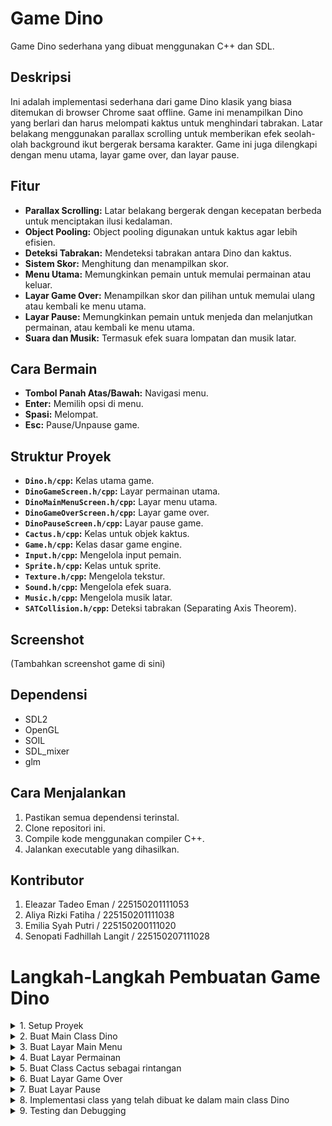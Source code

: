 # Game Dino

Game Dino sederhana yang dibuat menggunakan C++ dan SDL.

## Deskripsi

Ini adalah implementasi sederhana dari game Dino klasik yang biasa ditemukan di browser Chrome saat offline.  Game ini menampilkan Dino yang berlari dan harus melompati kaktus untuk menghindari tabrakan.  Latar belakang menggunakan parallax scrolling untuk memberikan efek seolah-olah background ikut bergerak bersama karakter.  Game ini juga dilengkapi dengan menu utama, layar game over, dan layar pause.

## Fitur

* **Parallax Scrolling:** Latar belakang bergerak dengan kecepatan berbeda untuk menciptakan ilusi kedalaman.
* **Object Pooling:**  Object pooling digunakan untuk kaktus agar lebih efisien.
* **Deteksi Tabrakan:**  Mendeteksi tabrakan antara Dino dan kaktus.
* **Sistem Skor:**  Menghitung dan menampilkan skor.
* **Menu Utama:**  Memungkinkan pemain untuk memulai permainan atau keluar.
* **Layar Game Over:**  Menampilkan skor dan pilihan untuk memulai ulang atau kembali ke menu utama.
* **Layar Pause:**  Memungkinkan pemain untuk menjeda dan melanjutkan permainan, atau kembali ke menu utama.
* **Suara dan Musik:** Termasuk efek suara lompatan dan musik latar.

## Cara Bermain

* **Tombol Panah Atas/Bawah:** Navigasi menu.
* **Enter:** Memilih opsi di menu.
* **Spasi:** Melompat.
* **Esc:** Pause/Unpause game.

## Struktur Proyek

* **`Dino.h/cpp`:**  Kelas utama game.
* **`DinoGameScreen.h/cpp`:**  Layar permainan utama.
* **`DinoMainMenuScreen.h/cpp`:**  Layar menu utama.
* **`DinoGameOverScreen.h/cpp`:**  Layar game over.
* **`DinoPauseScreen.h/cpp`:** Layar pause game.
* **`Cactus.h/cpp`:** Kelas untuk objek kaktus.
* **`Game.h/cpp`:** Kelas dasar game engine.
* **`Input.h/cpp`:**  Mengelola input pemain.
* **`Sprite.h/cpp`:**  Kelas untuk sprite.
* **`Texture.h/cpp`:**  Mengelola tekstur.
* **`Sound.h/cpp`:** Mengelola efek suara.
* **`Music.h/cpp`:** Mengelola musik latar.
* **`SATCollision.h/cpp`:** Deteksi tabrakan (Separating Axis Theorem).


## Screenshot

(Tambahkan screenshot game di sini)


## Dependensi

* SDL2
* OpenGL
* SOIL
* SDL_mixer
* glm

## Cara Menjalankan

1. Pastikan semua dependensi terinstal.
2. Clone repositori ini.
3. Compile kode menggunakan compiler C++.
4. Jalankan executable yang dihasilkan.


## Kontributor

1. Eleazar Tadeo Eman / 225150201111053
2. Aliya Rizki Fatiha / 225150201111038
3. Emilia Syah Putri / 225150200111020
4. Senopati Fadhillah Langit / 225150207111028

# Langkah-Langkah Pembuatan Game Dino
<details>
  <summary>1. Setup Proyek</summary>
  
  * Buat proyek baru di IDE Microsoft Visual Studio 2022
  * Atur library yang diperlukan (SDL, OpenGL, SOIL, SDL_mixer, glm).
  * Pastikan file game engine (Game.h, Sprite.h, Input.h, dll.) sudah ada dalam folder proyek dan terkonfigurasi dengan benar.
    
</details>
<details>
  <summary>2. Buat Main Class Dino</summary>

  isi
  
</details>
<details>
  <summary>3. Buat Layar Main Menu</summary>

  isi
  
</details>
<details>
  <summary>4. Buat Layar Permainan</summary>

  **Buat File Header DinoGameScreen.h**
  
  Berisi variabel-variabel berikut:
  * Dino* dino: Pointer ke objek Dino. Digunakan untuk mengakses data dan fungsi di kelas Dino.
  * Texture* texture, Sprite* sprite: Tekstur dan sprite untuk Dino.
  * yVelocity, gravity, jump: Variabel untuk mengontrol lompatan Dino. yVelocity adalah kecepatan vertikal, gravity adalah percepatan gravitasi, dan jump adalah flag untuk menandakan apakah Dino sedang melompat.
  * Texture* cactus_texture: Tekstur untuk kaktus.
  * std::vector<Cactus*> cacti: Vektor yang berisi pointer ke objek-objek Cactus.
  * spawnCactusDuration, maxCactusSpawnTime, numCactusInPool, numCactusPerSpawn: Variabel untuk mengontrol kemunculan kaktus.
  * scoreText: Objek teks untuk menampilkan skor.
  * ScoreDuration, seconds: Variabel untuk menghitung skor berdasarkan waktu. Perhitungannya ada di ScorePerDuration(float seconds), dijelaskan di DinoGameScreen.cpp.
  * speed,speedIncrease, lastSpeedIncreaseScore: Variabel untuk kecepatan game, kenaikan kecepatan dan score terakhir ketika kecepatan bertambah.

  Deklarasikan fungsi yang ada pada DinoGameScreen.cpp:
  * DinoGameScreen(Dino* dinoInstance): Konstruktor.
  * Init(), Update(), Draw(), GameOver(): Fungsi-fungsi utama untuk inisialisasi, update, menggambar, dan game over. Implementasinya ada di DinoGameScreen.cpp.
  * CreateCactusSprite(): Fungsi untuk membuat sprite kaktus. Implementasinya di DinoGameScreen.cpp.
  * SpawnCacti(): Fungsi untuk memunculkan kaktus. Implementasinya di DinoGameScreen.cpp.
  * MoveLayer(), DrawLayer(), AddToLayer(): Fungsi-fungsi untuk parallax scrolling. Implementasinya di DinoGameScreen.cpp.
  
  **Buat File DinoGameScreen.cpp**

  Berisi implementasi dari fungsi-fungsi yang dideklarasikan pada DinoGameScreen.h:
  * Konstruktor (DinoGameScreen::DinoGameScreen(Dino* dinoInstance)): Menerima pointer ke objek Dino sebagai argumen. Ini memungkinkan DinoGameScreen untuk mengakses data dan fungsi di kelas Dino, seperti skor dan fungsi pengaturan skor.
  * Init():
    * Memuat tekstur dan membuat sprite untuk Dino.
    * Mengatur animasi Dino (idle, run, jump).
    * Menginisialisasi parallax scrolling dengan memuat tekstur latar belakang dan membuat sprite untuk setiap layer.
    * Mengatur input mapping untuk lompat ("Jump") dan pause ("pause").
    * Menginisialisasi object pool untuk kaktus dengan membuat sejumlah objek Cactus dan menyimpannya di vektor cacti.
    * Membuat teks untuk menampilkan skor.
  * Update():
    * Parallax Scrolling: MoveLayer(backgrounds, speed * 0.025f), MoveLayer(middlegrounds, speed * 0.15f), MoveLayer(foregrounds, speed * 1.0f) Menggerakkan setiap layer parallax dengan kecepatan yang berbeda, menciptakan ilusi kedalaman. Perhitungan pergerakannya linear: posisi_x -= kecepatan * deltaTime.
    * Input Pause: if (game->GetInputManager()->IsKeyReleased("pause")) Memeriksa apakah tombol pause ditekan. Jika ya, ganti layar ke DinoPauseScreen.
    * sprite->PlayAnim("run"): Memainkan animasi lari Dino.
    * sprite->SetPosition(x, y): Mengatur posisi Dino.
    * Logika Lompatan:
      * if (game->GetInputManager()->IsKeyPressed("Jump") && !jump): Memeriksa input lompat dan apakah Dino sedang tidak melompat.
      * gravity = 0.08f * ratio: Mengatur gravitasi. ratio digunakan untuk menyesuaikan gravitasi dengan frame rate.
      * yVelocity = 1.4f: Mengatur kecepatan vertikal awal saat lompat.
      * jump = true: Menandai Dino sedang melompat.
      * dino->sound->Play(false): Memainkan efek suara lompat. 
    * Fisika Lompatan:
      * if (y > 0) { yVelocity -= gravity; }: Mengurangi kecepatan vertikal dengan gravitasi jika Dino di atas tanah.
      * else if (y < 0) { jump = false; yVelocity = 0; y = 0; }: Mendaratkan Dino jika posisinya di bawah tanah.
      * y += yVelocity * game->GetGameTime(): Memperbarui posisi vertikal Dino.
    * Memunculkan Kaktus (SpawnCacti()):
      * if (spawnCactusDuration >= maxCactusSpawnTime): Memeriksa apakah sudah waktunya memunculkan kaktus baru.
      * maxCactusSpawnTime = (float)(rand() % (max - min + 1) + min);: Menghitung waktu spawn kaktus berikutnya secara acak, dengan batas minimum dan maksimum yang dipengaruhi oleh kecepatan game.
    * Update Score (ScorePerDuration):
      * if (scoreDuration >= seconds): score bertambah setiap durasi waktu tertentu
      * if (dino->GetScore() % 10 == 0 && dino->GetScore() > lastSpeedIncreaseScore): kecepatan game dan kaktus bertambah setiap kelipatan 10 score.
    * Update Kaktus dengan looping melalui setiap kaktus di cacti dan memanggil c->Update(game->GetGameTime()).
    * Deteksi Tabrakan:
      * Loop melalui setiap kaktus di cacti dan memeriksa tabrakan dengan Dino menggunakan c->GetSprite()->GetBoundingBox()->CollideWith(sprite->GetBoundingBox()).
      * Jika terjadi tabrakan, panggil GameOver().
  * Draw():
    * Menggambar layer parallax: DrawLayer(backgrounds), DrawLayer(middlegrounds), DrawLayer(foregrounds).
    * Menggambar sprite Dino: sprite->Draw().
    * Menggambar kaktus: Loop melalui cacti dan panggil c->Draw().
    * Menggambar teks skor: scoreText->Draw().
  * GameOver():
    * mereset kecepatan game
    * mengatur ulang posisi kaktus di luar layar
    * mengatur ulang variabel yang berhubungan dengan kaktus dan score
    * mengecek dan mengupdate best score
    * mengganti layar ke GameOverScreen
  * CreateCactusSprite(): Membuat dan mengembalikan objek Sprite baru untuk kaktus.
  * SpawnCacti():
    * Mencari kaktus yang tidak aktif (status DIE) di object pool.
    * Mengatur status kaktus menjadi SPAWN.
    * Mengatur posisi kaktus di sisi kanan layar, di luar batas layar.
  * MoveLayer(std::vector<Sprite*>& bg, float speed): Menggerakkan layer parallax. Penjelasan detail ada di atas, pada bagian Update().
  * DrawLayer(std::vector<Sprite*>& bg): Menggambar layer parallax.
  * AddToLayer(std::vector<Sprite*>& bg, std::string name): Menambahkan sprite ke layer parallax.
  
</details>
<details>
  <summary>5. Buat Class Cactus sebagai rintangan</summary>

  isi
  
</details>
<details>
  <summary>6. Buat Layar Game Over</summary>

  isi
  
</details>
<details>
  <summary>7. Buat Layar Pause</summary>

  isi
  
</details>
<details>
  <summary>8. Implementasi class yang telah dibuat ke dalam main class Dino</summary>

  isi
  
</details>
<details>
  <summary>9. Testing dan Debugging</summary>

  isi
  
</details>
